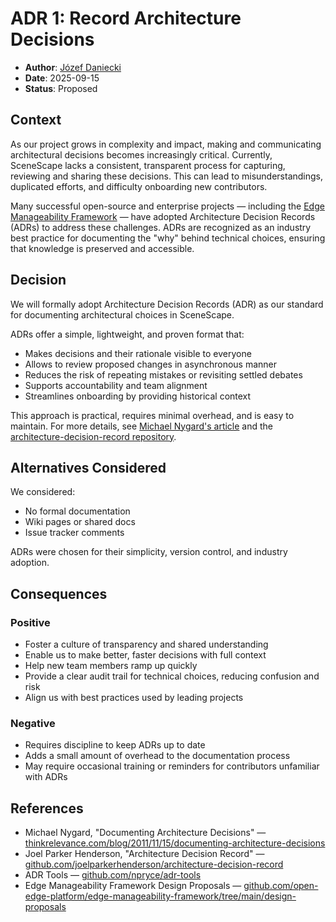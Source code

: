 # ADR 1: Record Architecture Decisions

- **Author**: [Józef Daniecki](https://github.com/jdanieck)
- **Date**: 2025-09-15
- **Status**: Proposed

## Context

As our project grows in complexity and impact, making and communicating architectural decisions becomes increasingly critical. Currently, SceneScape lacks a consistent, transparent process for capturing, reviewing and sharing these decisions. This can lead to misunderstandings, duplicated efforts, and difficulty onboarding new contributors.

Many successful open-source and enterprise projects — including the [Edge Manageability Framework](https://github.com/open-edge-platform/edge-manageability-framework/tree/main/design-proposals) — have adopted Architecture Decision Records (ADRs) to address these challenges. ADRs are recognized as an industry best practice for documenting the "why" behind technical choices, ensuring that knowledge is preserved and accessible.

## Decision

We will formally adopt Architecture Decision Records (ADR) as our standard for documenting architectural choices in SceneScape.

ADRs offer a simple, lightweight, and proven format that:

- Makes decisions and their rationale visible to everyone
- Allows to review proposed changes in asynchronous manner
- Reduces the risk of repeating mistakes or revisiting settled debates
- Supports accountability and team alignment
- Streamlines onboarding by providing historical context

This approach is practical, requires minimal overhead, and is easy to maintain. For more details, see [Michael Nygard's article](http://thinkrelevance.com/blog/2011/11/15/documenting-architecture-decisions) and the [architecture-decision-record repository](https://github.com/joelparkerhenderson/architecture-decision-record).

## Alternatives Considered

We considered:

- No formal documentation
- Wiki pages or shared docs
- Issue tracker comments

ADRs were chosen for their simplicity, version control, and industry adoption.

## Consequences

### Positive

- Foster a culture of transparency and shared understanding
- Enable us to make better, faster decisions with full context
- Help new team members ramp up quickly
- Provide a clear audit trail for technical choices, reducing confusion and risk
- Align us with best practices used by leading projects

### Negative

- Requires discipline to keep ADRs up to date
- Adds a small amount of overhead to the documentation process
- May require occasional training or reminders for contributors unfamiliar with ADRs

## References

- Michael Nygard, "Documenting Architecture Decisions" — [thinkrelevance.com/blog/2011/11/15/documenting-architecture-decisions](http://thinkrelevance.com/blog/2011/11/15/documenting-architecture-decisions)
- Joel Parker Henderson, "Architecture Decision Record" — [github.com/joelparkerhenderson/architecture-decision-record](https://github.com/joelparkerhenderson/architecture-decision-record)
- ADR Tools — [github.com/npryce/adr-tools](https://github.com/npryce/adr-tools)
- Edge Manageability Framework Design Proposals — [github.com/open-edge-platform/edge-manageability-framework/tree/main/design-proposals](https://github.com/open-edge-platform/edge-manageability-framework/tree/main/design-proposals)
